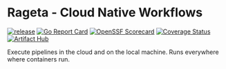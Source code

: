 # Rageta - Cloud Native Workflows
[![release](https://github.com/raffis/rageta/actions/workflows/release.yaml/badge.svg)](https://github.com/raffis/rageta/actions/workflows/release.yaml)
[![Go Report Card](https://goreportcard.com/badge/github.com/raffis/rageta)](https://goreportcard.com/report/github.com/raffis/rageta)
[![OpenSSF Scorecard](https://api.securityscorecards.dev/projects/github.com/raffis/rageta/badge)](https://api.securityscorecards.dev/projects/github.com/raffis/rageta)
[![Coverage Status](https://coveralls.io/repos/github/raffis/rageta/badge.svg?branch=master)](https://coveralls.io/github/raffis/rageta?branch=master)
[![Artifact Hub](https://img.shields.io/endpoint?url=https://artifacthub.io/badge/repository/rageta)](https://artifacthub.io/packages/search?repo=rageta)

Execute pipelines in the cloud and on the local machine. Runs everywhere where containers run.
